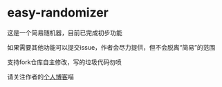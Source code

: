 # easy-randomizer

这是一个简易随机器，目前已完成初步功能

如果需要其他功能可以提交issue，作者会尽力提供，但不会脱离“简易”的范围

支持fork仓库自主修改，写的垃圾代码勿喷

请关注作者的[个人博客](https://blog.guange.top)喵
